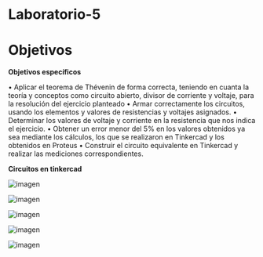 # Laboratorio-5
 
 # Objetivos
 **Objetivos específicos**
 
•	Aplicar el teorema de Thévenin de forma correcta, teniendo en cuanta la teoría y conceptos como circuito abierto, divisor de corriente y voltaje, para la resolución del ejercicio planteado
•	Armar correctamente los circuitos, usando los elementos y valores de resistencias y voltajes asignados.
•	Determinar los valores de voltaje y corriente en la resistencia que nos indica el ejercicio.
•	Obtener un error menor del 5% en los valores obtenidos ya sea mediante los cálculos, los que se realizaron en Tinkercad y los obtenidos en Proteus
•	Construir el circuito equivalente en Tinkercad y realizar las mediciones correspondientes.




**Circuitos en tinkercad**

![imagen](https://user-images.githubusercontent.com/93798427/148468323-1e560e00-3558-4d92-90cc-1e5c8b4a1ad9.png)

![imagen](https://user-images.githubusercontent.com/93798427/148468337-c7409736-feae-4707-a982-b3b4cb643167.png)

![imagen](https://user-images.githubusercontent.com/93798427/148468359-79ff894a-5b1b-453b-98a8-c6763d0a8bce.png)

![imagen](https://user-images.githubusercontent.com/93798427/148468378-d0136f9e-dc57-4dc4-8e8a-a638349cdbbf.png)

![imagen](https://user-images.githubusercontent.com/93798427/148468395-148b6659-5f4c-4c21-a9e4-82e8b4f96aab.png)



